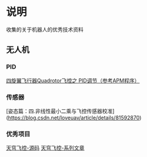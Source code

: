 # 说明
收集的关于机器人的优秀技术资料

## 无人机
### PID
[四旋翼飞行器Quadrotor飞控之 PID调节（参考APM程序）](https://blog.csdn.net/super_mice/article/details/38436723)


### 传感器
[姿态篇：四.非线性最小二乘与飞控传感器校准] (https://blog.csdn.net/loveuav/article/details/81592870)

### 优秀项目
[天穹飞控-源码](https://github.com/loveuav/BlueSkyFlightControl)
[天穹飞控-系列文章](https://github.com/loveuav/BlueSkyFlightControl)
